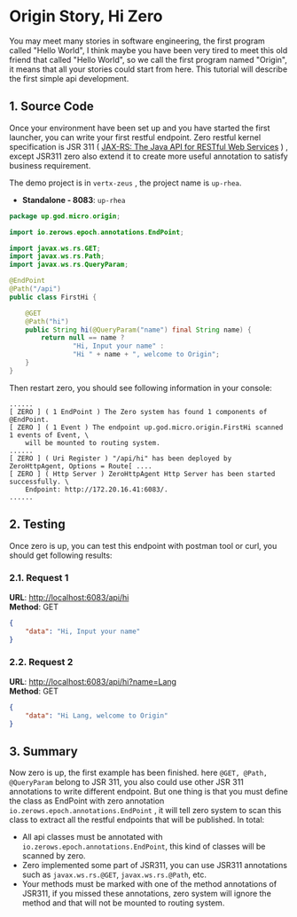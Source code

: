 # Origin Story, Hi Zero

You may meet many stories in software engineering, the first program called "Hello World", I think maybe you have been
very tired to meet this old friend that called "Hello World", so we call the first program named "Origin", it means that
all your stories could start from here. This tutorial will describe the first simple api development.

## 1. Source Code

Once your environment have been set up and you have started the first launcher, you can write your first restful
endpoint. Zero restful kernel specification is JSR 311
\( [JAX-RS: The Java API for RESTful Web Services](https://jcp.org/en/jsr/detail?id=311) \) , except JSR311 zero also
extend it to create more useful annotation to satisfy business requirement.

The demo project is in `vertx-zeus` , the project name is `up-rhea`.

* **Standalone - 8083**: `up-rhea`

```java
package up.god.micro.origin;

import io.zerows.epoch.annotations.EndPoint;

import javax.ws.rs.GET;
import javax.ws.rs.Path;
import javax.ws.rs.QueryParam;

@EndPoint
@Path("/api")
public class FirstHi {

    @GET
    @Path("hi")
    public String hi(@QueryParam("name") final String name) {
        return null == name ?
                "Hi, Input your name" :
                "Hi " + name + ", welcome to Origin";
    }
}
```

Then restart zero, you should see following information in your console:

```shell
......
[ ZERO ] ( 1 EndPoint ) The Zero system has found 1 components of @EndPoint.
[ ZERO ] ( 1 Event ) The endpoint up.god.micro.origin.FirstHi scanned 1 events of Event, \
    will be mounted to routing system.
......
[ ZERO ] ( Uri Register ) "/api/hi" has been deployed by ZeroHttpAgent, Options = Route[ ....
[ ZERO ] ( Http Server ) ZeroHttpAgent Http Server has been started successfully. \
    Endpoint: http://172.20.16.41:6083/.
......
```

## 2. Testing

Once zero is up, you can test this endpoint with postman tool or curl, you should get following results:

### 2.1. Request 1

**URL**: [http://localhost:6083/api/hi](http://localhost:6083/api/hi)  
**Method**: GET

```json
{
    "data": "Hi, Input your name"
}
```

### 2.2. Request 2

**URL**: [http://localhost:6083/api/hi?name=Lang](#)  
**Method**: GET

```json
{
    "data": "Hi Lang, welcome to Origin"
}
```

## 3. Summary

Now zero is up, the first example has been finished. here `@GET, @Path, @QueryParam` belong to JSR 311, you also could
use other JSR 311 annotations to write different endpoint. But one thing is that you must define the class as EndPoint
with zero annotation `io.zerows.epoch.annotations.EndPoint` , it will tell zero system to scan this class to extract all the
restful endpoints that will be published. In total:

* All api classes must be annotated with `io.zerows.epoch.annotations.EndPoint`, this kind of classes will be scanned by
  zero.
* Zero implemented some part of JSR311, you can use JSR311 annotations such as `javax.ws.rs.@GET`, `javax.ws.rs.@Path`,
  etc.
* Your methods must be marked with one of the method annotations of JSR311, if you missed these annotations, zero system
  will ignore the method and that will not be mounted to routing system.



